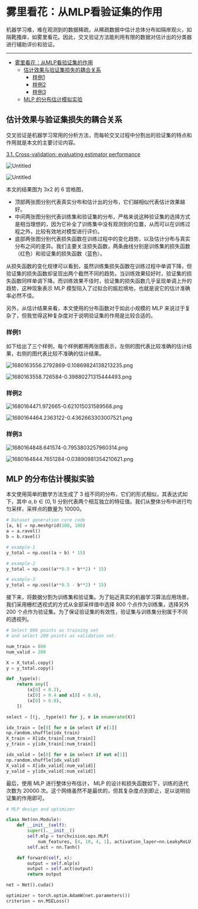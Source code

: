 # 雾里看花：从MLP看验证集的作用

机器学习难，难在观测到的数据稀疏，从稀疏数据中估计总体分布如隔岸观火，如隔靴搔痒，如雾里看花。因此，交叉验证方法能利用有限的数据对估计出的分类器进行辅助评价和验证。

---
- [雾里看花：从MLP看验证集的作用](#雾里看花从mlp看验证集的作用)
  - [估计效果与验证集损失的耦合关系](#估计效果与验证集损失的耦合关系)
    - [样例1](#样例1)
    - [样例2](#样例2)
    - [样例3](#样例3)
  - [MLP 的分布估计模拟实验](#mlp-的分布估计模拟实验)


## 估计效果与验证集损失的耦合关系

交叉验证是机器学习常用的分析方法，而每轮交叉过程中分割出的验证集的特点和作用就是本文的主要讨论内容。

[3.1. Cross-validation: evaluating estimator performance](https://scikit-learn.org/stable/modules/cross_validation.html)

![Untitled](%E9%9B%BE%E9%87%8C%E7%9C%8B%E8%8A%B1%EF%BC%9A%E4%BB%8EMLP%E7%9C%8B%E9%AA%8C%E8%AF%81%E9%9B%86%E7%9A%84%E4%BD%9C%E7%94%A8%2042e356e7ad0544c39f417d842aee5f36/Untitled.png)

![Untitled](%E9%9B%BE%E9%87%8C%E7%9C%8B%E8%8A%B1%EF%BC%9A%E4%BB%8EMLP%E7%9C%8B%E9%AA%8C%E8%AF%81%E9%9B%86%E7%9A%84%E4%BD%9C%E7%94%A8%2042e356e7ad0544c39f417d842aee5f36/Untitled%201.png)

本文的结果图为 3x2 的 6 宫格图，

- 顶部两张图分别代表真实分布和估计出的分布，它们越相似代表估计效果越好。
- 中间两张图分别代表训练集和验证集的分布，严格来说这种验证集的选择方式是相当理想的，因为它补全了训练集中没有观测到的位置，从而可以在训练过程之外，比较有效地对模型进行评价。
- 底部两张图分别代表损失函数在训练过程中的变化趋势，以及估计分布与真实分布之间的差异。我们主要关注损失函数，两条曲线分别是训练集的损失函数（红色）和验证集的损失函数（蓝色）。

从损失函数的变化规律可以看到，虽然训练集损失函数在训练过程中单调下降，但验证集的损失函数却呈现出两个截然不同的趋势。当训练效果较好时，验证集的损失函数同样单调下降。而训练效果不佳时，验证集的损失函数几乎呈现单调上升的趋势，这种现象表示 MLP 模型陷入了过拟合的尴尬境地，也就是说它的估计准确率必然不佳。

另外，从估计结果来看，本文使用的分布函数对于如此小规模的 MLP 来说过于复杂了，但我觉得这种复杂度对于说明验证集的作用是比较合适的。

### 样例1

如下给出了三个样例，每个样例都用两张图表示，左侧的图代表比较准确的估计结果，右侧的图代表比较不准确的估计结果。

![1680163556.2792869-0.10869824138213235.png](%E9%9B%BE%E9%87%8C%E7%9C%8B%E8%8A%B1%EF%BC%9A%E4%BB%8EMLP%E7%9C%8B%E9%AA%8C%E8%AF%81%E9%9B%86%E7%9A%84%E4%BD%9C%E7%94%A8%2042e356e7ad0544c39f417d842aee5f36/1680163556.2792869-0.10869824138213235.png)

![1680163558.726584-0.39880271315444493.png](%E9%9B%BE%E9%87%8C%E7%9C%8B%E8%8A%B1%EF%BC%9A%E4%BB%8EMLP%E7%9C%8B%E9%AA%8C%E8%AF%81%E9%9B%86%E7%9A%84%E4%BD%9C%E7%94%A8%2042e356e7ad0544c39f417d842aee5f36/1680163558.726584-0.39880271315444493.png)

### 样例2

![1680164471.972665-0.621015031589568.png](%E9%9B%BE%E9%87%8C%E7%9C%8B%E8%8A%B1%EF%BC%9A%E4%BB%8EMLP%E7%9C%8B%E9%AA%8C%E8%AF%81%E9%9B%86%E7%9A%84%E4%BD%9C%E7%94%A8%2042e356e7ad0544c39f417d842aee5f36/1680164471.972665-0.621015031589568.png)

![1680164464.2363122-0.4362663303007521.png](%E9%9B%BE%E9%87%8C%E7%9C%8B%E8%8A%B1%EF%BC%9A%E4%BB%8EMLP%E7%9C%8B%E9%AA%8C%E8%AF%81%E9%9B%86%E7%9A%84%E4%BD%9C%E7%94%A8%2042e356e7ad0544c39f417d842aee5f36/1680164464.2363122-0.4362663303007521.png)

### 样例3

![1680164848.641574-0.7953803257960314.png](%E9%9B%BE%E9%87%8C%E7%9C%8B%E8%8A%B1%EF%BC%9A%E4%BB%8EMLP%E7%9C%8B%E9%AA%8C%E8%AF%81%E9%9B%86%E7%9A%84%E4%BD%9C%E7%94%A8%2042e356e7ad0544c39f417d842aee5f36/1680164848.641574-0.7953803257960314.png)

![1680164844.7651284-0.03890981354210621.png](%E9%9B%BE%E9%87%8C%E7%9C%8B%E8%8A%B1%EF%BC%9A%E4%BB%8EMLP%E7%9C%8B%E9%AA%8C%E8%AF%81%E9%9B%86%E7%9A%84%E4%BD%9C%E7%94%A8%2042e356e7ad0544c39f417d842aee5f36/1680164844.7651284-0.03890981354210621.png)

## MLP 的分布估计模拟实验

本文使用简单的数学方法生成了 3 组不同的分布，它们的形式相似，其表达式如下，其中 $a, b \in (0, 1)$ 分别代表两个相互独立的特征值。我们从整体分布中进行均匀采样，采样点的数量为 10000。

```python
# Dataset generation core code
[a, b] = np.meshgrid(100, 100)
a = a.ravel()
b = b.ravel()

# example-1
y_total = np.cos((a + b) * 15)

# example-2
y_total = np.cos((a**0.5 + b**2) * 15)

# example-3
y_total = np.cos((a**0.5 - b**2) * 15)
```

接下来，将数据分割为训练集和验证集。为了贴近真实的机器学习算法应用场景，我们采用栅栏透视式的方式从全部采样值中选择 800 个点作为训练集，选择另外 200 个点作为验证集。为了保证验证集的有效性，验证集与训练集分别属于不同的透视列。

```python
# Select 800 points as training set
# and select 200 points as validation set.

num_train = 800
num_valid = 200

X = X_total.copy()
y = y_total.copy()

def _type(x):
    return any([
        (x[0] < 0.2),
        (x[0] > 0.4 and x[0] < 0.6),
        (x[0] > 0.8),
    ])

select = [(j, _type(e)) for j, e in enumerate(X)]

idx_train = [e[0] for e in select if e[1]]
np.random.shuffle(idx_train)
X_train = X[idx_train[:num_train]]
y_train = y[idx_train[:num_train]]

idx_valid = [e[0] for e in select if not e[1]]
np.random.shuffle(idx_valid)
X_valid = X[idx_valid[:num_valid]]
y_valid = y[idx_valid[:num_valid]]
```

最后，使用 MLP 进行整体分布估计， MLP 的设计和损失函数如下，训练的迭代次数为 20000 次。这个网络虽然不是最优的，但其复杂度点到即止，足以说明验证集的作用即可。

```python
# MLP design and optimizer

class Net(nn.Module):
    def __init__(self):
        super().__init__()
        self.mlp = torchvision.ops.MLP(
            num_features, [4, 10, 4, 1], activation_layer=nn.LeakyReLU)
        self.act = nn.Tanh()

    def forward(self, x):
        output = self.mlp(x)
        output = self.act(output)
        return output

net = Net().cuda()

optimizer = torch.optim.AdamW(net.parameters())
criterion = nn.MSELoss()
```